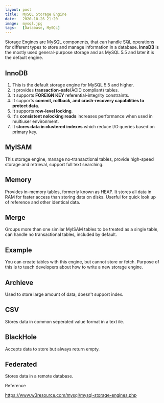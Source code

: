 ```yaml
---
layout: post
title:  MySQL Storage Engine
date:   2020-10-26 21:20
image:  mysql.jpg
tags:   [Database, MySQL]
---
```


Storage Engines are MySQL components, that can handle SQL operations for different types to store and manage information in a database. **InnoDB** is the mostly used general-purpose storage and as MySQL 5.5 and later it is the default engine.

## InnoDB

1. This is the default storage engine for MySQL 5.5 and higher. 
2. It provides **transaction-safe**(ACID compliant) tables. 
3. It supports **FOREIGN KEY** referential-integrity constraints. 
4. It supports **commit, rollback, and crash-recovery capabilities to protect data**. 
5. It supports **row-level locking**. 
6. It's **consistent nolocking reads** increases performance when used in multiuser environment.
7. It **stores data in clustered indexes** which reduce I/O queries based on primary key.

## MyISAM

This storage engine, manage no-transactional tables, provide high-speed storage and retrieval, support full text searching.

## Memory

Provides in-memory tables, formerly known as HEAP. It stores all data in RAM for faster access than storing data on disks. Userful for quick look up of reference and other identical data.

## Merge

Groups more than one similar MyISAM tables to be treated as a single table, can handle no transactional tables, included by default.

## Example

You can create tables with this engine, but cannot store or fetch. Purpose of this is to teach developers about how to write a new storage engine.

## Archieve

Used to store large amount of data, doesn't support index.

## CSV

Stores data in common seperated value format in a text ile.

## BlackHole

Accepts data to store but always return empty.

## Federated

Stores data in a remote database.

Reference

<https://www.w3resource.com/mysql/mysql-storage-engines.php>